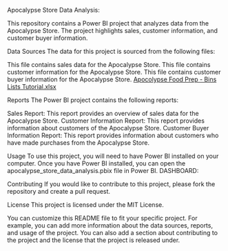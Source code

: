 

Apocalypse Store Data Analysis:

This repository contains a Power BI project that analyzes data from the Apocalypse Store. The project highlights sales, customer information, and customer buyer information.

Data Sources
The data for this project is sourced from the following files:

 This file contains sales data for the Apocalypse Store.
 This file contains customer information for the Apocalypse Store.
 This file contains customer buyer information for the Apocalypse Store.
[Apocolypse Food Prep - Bins Lists Tutorial.xlsx](https://github.com/Vaishnavi-b12/Apocolypse-store-dataset/files/11924817/Apocolypse.Food.Prep.-.Bins.Lists.Tutorial.xlsx)

 
Reports
The Power BI project contains the following reports:

Sales Report: This report provides an overview of sales data for the Apocalypse Store.
Customer Information Report: This report provides information about customers of the Apocalypse Store.
Customer Buyer Information Report: This report provides information about customers who have made purchases from the Apocalypse Store.

Usage
To use this project, you will need to have Power BI installed on your computer. Once you have Power BI installed, you can open the apocalypse_store_data_analysis.pbix file in Power BI.
DASHBOARD:


Contributing
If you would like to contribute to this project, please fork the repository and create a pull request.

License
This project is licensed under the MIT License.

You can customize this README file to fit your specific project. For example, you can add more information about the data sources, reports, and usage of the project. You can also add a section about contributing to the project and the license that the project is released under.
